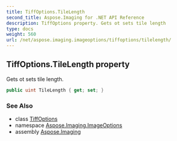 ```yaml
---
title: TiffOptions.TileLength
second_title: Aspose.Imaging for .NET API Reference
description: TiffOptions property. Gets ot sets tile length
type: docs
weight: 560
url: /net/aspose.imaging.imageoptions/tiffoptions/tilelength/
---
```

## TiffOptions.TileLength property

Gets ot sets tile length.

```csharp
public uint TileLength { get; set; }
```

### See Also

* class [TiffOptions](../)
* namespace [Aspose.Imaging.ImageOptions](../../tiffoptions/)
* assembly [Aspose.Imaging](../../../)


